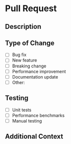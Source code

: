 # Pull Request

## Description
<!-- Provide a clear and concise description of the changes in this PR -->

## Type of Change
<!-- Mark the appropriate option with an "x" -->
- [ ] Bug fix
- [ ] New feature
- [ ] Breaking change
- [ ] Performance improvement
- [ ] Documentation update
- [ ] Other: 

## Testing
<!-- Describe how you tested your changes -->
- [ ] Unit tests
- [ ] Performance benchmarks
- [ ] Manual testing

## Additional Context
<!-- Add any other relevant information here --> 